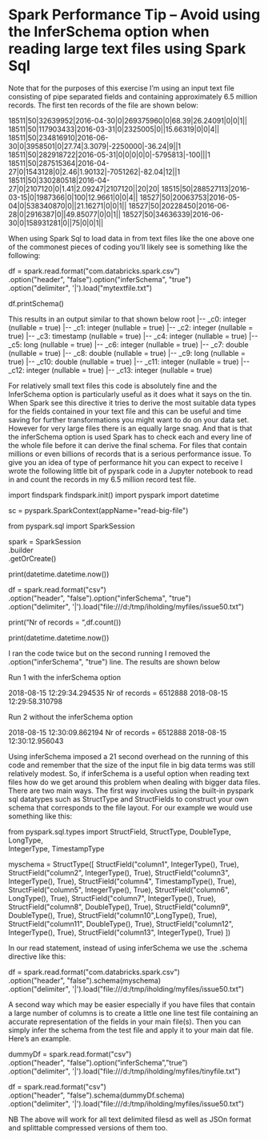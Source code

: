 # Spark Performance Tip – Avoid using the InferSchema option when reading large text files using Spark Sql


Note that for the purposes of this exercise I’m using an input text file consisting of pipe separated fields and containing approximately 6.5 million records. The first ten records of the file are shown below:

18511|50|32639952|2016-04-30|0|269375960|0|68.39|26.24091|0|0|1||
18511|50|117903433|2016-03-31|0|2325005|0||15.66319|0|0|4||
18511|50|234816910|2016-06-30|0|3958501|0|27.74|3.3079|-2250000|-36.24|9||1
18511|50|282918722|2016-05-31|0|0|0|0|0|-5795813|-100|||1
18511|50|287515364|2016-04-27|0|1543128|0|2.46|1.90132|-7051262|-82.04|12||1
18511|50|330280518|2016-04-27|0|2107120|0|1.41|2.09247|2107120||20|20|
18515|50|288527113|2016-03-15|0|1987366|0|100|12.9661|0|0|4||
18527|50|20063753|2016-05-04|0|538340870|0||21.16271|0|0|1||
18527|50|20228450|2016-06-28|0|2916387|0||49.85077|0|0|1||
18527|50|34636339|2016-06-30|0|158931281|0||75|0|0|1||

When using Spark Sql to load data in from text files like the one above one of the commonest pieces of coding you’ll likely 
see is something like the following:

df = spark.read.format("com.databricks.spark.csv") \
    .option("header", "false").option("inferSchema", "true") \
    .option("delimiter", '|').load("mytextfile.txt") 

df.printSchema()

This results in an output similar to that shown below
root
 |-- _c0: integer (nullable = true)
 |-- _c1: integer (nullable = true)
 |-- _c2: integer (nullable = true)
 |-- _c3: timestamp (nullable = true)
 |-- _c4: integer (nullable = true)
 |-- _c5: long (nullable = true)
 |-- _c6: integer (nullable = true)
 |-- _c7: double (nullable = true)
 |-- _c8: double (nullable = true)
 |-- _c9: long (nullable = true)
 |-- _c10: double (nullable = true)
 |-- _c11: integer (nullable = true)
 |-- _c12: integer (nullable = true)
 |-- _c13: integer (nullable = true)

For relatively small text files this code is absolutely fine and the InferSchema option is particularly useful as it does what it 
says on the tin. When Spark see this directive it tries to derive the most suitable data types for the fields contained in your 
text file and this can be useful and time saving for further transformations you might want to do on your data set. However for 
very large files there is an equally large snag.  And that is that the inferSchema option is used Spark has to check each and every 
line of the whole file before it can derive the final schema. For files that contain millions or even billions of records that is 
a serious performance issue. To give you an idea of type of performance hit you can expect to receive I wrote the following little 
bit of pyspark code in a Jupyter notebook to read in and count the records in my 6.5 million record test file.


import findspark
findspark.init()
import pyspark
import datetime

sc = pyspark.SparkContext(appName="read-big-file")

from pyspark.sql import SparkSession

spark = SparkSession \
    .builder \
    .getOrCreate()

print(datetime.datetime.now())

df = spark.read.format("csv") \
    .option("header", "false").option("inferSchema", "true") \
    .option("delimiter", '|').load("file:///d:/tmp/iholding/myfiles/issue50.txt")

print(“Nr of records = “,df.count())

print(datetime.datetime.now())

I ran the code twice but on the second running I removed the .option("inferSchema", "true") line. The results are shown below

Run 1 with the inferSchema option

2018-08-15 12:29:34.294535
Nr of records =  6512888
2018-08-15 12:29:58.310798

Run 2 without the inferSchema option

2018-08-15 12:30:09.862194
Nr of records =  6512888
2018-08-15 12:30:12.956043

Using inferSchema imposed a 21 second overhead on the running of this code and remember that the size of the input file in big data terms was still relatively modest.
So, if inferSchema is a useful option when reading text files how do we get around this problem when dealing with bigger data files. There are two main ways.
The first way involves using the built-in pyspark sql datatypes such as  StructType and StructFields   to construct your own schema that corresponds to the file layout. For our example we would use something like this:

from pyspark.sql.types import StructField, StructType, DoubleType, LongType,\
IntegerType, TimestampType

myschema = StructType([
        StructField("column1", IntegerType(), True),
        StructField("column2", IntegerType(), True),
        StructField("column3", IntegerType(), True),
        StructField("column4", TimestampType(), True),
        StructField("column5", IntegerType(), True),
        StructField("column6", LongType(), True),
        StructField("column7", IntegerType(), True),
        StructField("column8", DoubleType(), True),
        StructField("column9", DoubleType(), True),
        StructField("column10",LongType(), True),
        StructField("column11", DoubleType(), True),
        StructField("column12", IntegerType(), True),
        StructField("column13", IntegerType(), True)
            ])

In our read statement, instead of using inferSchema we use the .schema directive like this:

df = spark.read.format("com.databricks.spark.csv") \
    .option("header", "false").schema(myschema)\
    .option("delimiter", '|').load("file:///d:/tmp/iholding/myfiles/issue50.txt")

A second way which may be easier especially if you have files that contain a large number of columns is to create a little 
one line test file containing an accurate representation of the fields in your main file(s). Then you can simply infer the schema 
from the test file and apply it to your main dat file. Here’s an example.

dummyDf = spark.read.format("csv") \
    .option("header", "false").option(“inferSchema”,”true”) \
    .option("delimiter", '|').load("file:///d:/tmp/iholding/myfiles/tinyfile.txt")

df = spark.read.format("csv") \
    .option("header", "false").schema(dummyDf.schema)\
    .option("delimiter", '|').load("file:///d:/tmp/iholding/myfiles/issue50.txt")
    

NB The above will work for all text delimited filesd as well as JSOn format and splittable compressed versions of them too. 
